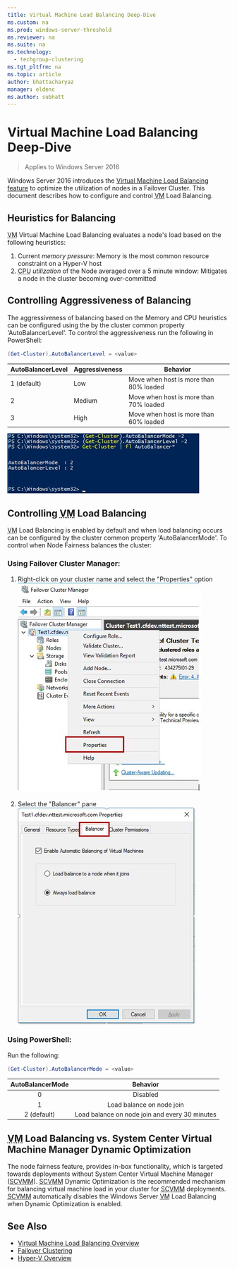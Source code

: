 ```yaml
---
title: Virtual Machine Load Balancing Deep-Dive
ms.custom: na
ms.prod: windows-server-threshold
ms.reviewer: na
ms.suite: na
ms.technology:
  - techgroup-clustering
ms.tgt_pltfrm: na
ms.topic: article
author: bhattacharyaz
manager: eldenc
ms.author: subhatt
--- 
```

# Virtual Machine Load Balancing Deep-Dive
> Applies to Windows Server 2016

Windows Server 2016 introduces the [Virtual Machine Load Balancing feature](vm-load-balancing-overview.md) to optimize the utilization of nodes in a Failover Cluster. This document describes how to configure and control <abbr title="virtual machine">VM</abbr> Load Balancing. 

## <a id="heuristics-for-balancing"></a>Heuristics for Balancing
<abbr title="Virtual machine">VM</abbr> Virtual Machine Load Balancing evaluates a node's load based on the following heuristics:
1. Current *memory pressure*: Memory is the most common resource constraint on a Hyper-V host
2. <abbr title="Central processing unit">CPU</abbr> *utilization* of the Node averaged over a 5 minute window: Mitigates a node in the cluster becoming over-committed

## <a id="controlling-aggressiveness-of-balancing"></a>Controlling Aggressiveness of Balancing
The aggressiveness of balancing based on the Memory and CPU heuristics can be configured using the by the cluster common property 'AutoBalancerLevel'. To control the aggressiveness run the following in PowerShell:

```PowerShell
(Get-Cluster).AutoBalancerLevel = <value>
```

| AutoBalancerLevel | Aggressiveness | Behavior |
|-------------------|----------------|----------|
| 1 (default) | Low | Move when host is more than 80% loaded |
| 2 | Medium | Move when host is more than 70% loaded |
| 3 | High | Move when host is more than 60% loaded | 

![Graphic of a PowerShell of configuring the aggressiveness of balancing](media/vm-load-balancing/detailed-VM-load-balancing-1.jpg)

## Controlling <abbr title="Virtual Machine">VM</abbr> Load Balancing
<abbr title="Virtual machine">VM</abbr> Load Balancing is enabled by default and when load balancing occurs can be configured by the cluster common property 'AutoBalancerMode'. To control when Node Fairness balances the cluster:

### Using Failover Cluster Manager:
1. Right-click on your cluster name and select the "Properties" option  
    ![Graphic of selecting property for cluster through Failover Cluster Manager](media/vm-load-balancing/detailed-VM-load-balancing-2.jpg)

2.  Select the "Balancer" pane  
    ![Graphic of selecting the balancer option through Failover Cluster Manager](media/vm-load-balancing/detailed-VM-load-balancing-3.jpg)

### Using PowerShell:
Run the following:
```powershell
(Get-Cluster).AutoBalancerMode = <value>
```

|AutoBalancerMode |Behavior| 
|:----------------:|:----------:|
|0| Disabled| 
|1| Load balance on node join| 
|2 (default)| Load balance on node join and every 30 minutes |

## <abbr title="Virtual Machine">VM</abbr> Load Balancing vs. System Center Virtual Machine Manager Dynamic Optimization
The node fairness feature, provides in-box functionality, which is targeted towards deployments without System Center Virtual Machine Manager (<abbr title="System Center Virtual Machine Manager">SCVMM</abbr>). <abbr title="System Center Virtual Machine Manager">SCVMM</abbr> Dynamic Optimization is the recommended mechanism for balancing virtual machine load in your cluster for <abbr title="System Center Virtual Machine Manager">SCVMM</abbr> deployments. <abbr title="System Center Virtual Machine Manager">SCVMM</abbr> automatically disables the Windows Server <abbr title="virtual machine">VM</abbr> Load Balancing when Dynamic Optimization is enabled.

## See Also
* [Virtual Machine Load Balancing Overview](vm-load-balancing-overview.md)
* [Failover Clustering](failover-clustering-overview.md)
* [Hyper-V Overview](../compute/hyper-v/Hyper-V-on-Windows-Server.md)